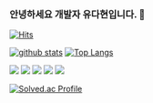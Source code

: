 ### 안녕하세요 개발자 유다현입니다. 👋
[![Hits](https://hits.seeyoufarm.com/api/count/incr/badge.svg?url=https%3A%2F%2Fgithub.com%2Fdahyeon777)](https://hits.seeyoufarm.com)

<!--
**dahyeon777/dahyeon777** is a ✨ _special_ ✨ repository because its `README.md` (this file) appears on your GitHub profile.

Here are some ideas to get you started:

- 🔭 I’m currently working on ...
- 🌱 I’m currently learning ...
- 👯 I’m looking to collaborate on ...
- 🤔 I’m looking for help with ...
- 💬 Ask me about ...
- 📫 How to reach me: ...
- 😄 Pronouns: ...
- ⚡ Fun fact: ...
-->
[![github stats](https://github-readme-stats.vercel.app/api?username=dahyeon777&show_icons=true&hide_border=true)](https://github.com/dahyeon777)
[![Top Langs](https://github-readme-stats.vercel.app/api/top-langs/?username=dahyeon777&layout=compact)](https://github.com/dahyeon777)

<a href="" target="_blank"><img src="https://img.shields.io/badge/Android-3DDC84?style=flat-square&logo=Android&logoColor=white"/></a>
<a href="" target="_blank"><img src="https://img.shields.io/badge/JAVA-007396?style=flat-square&logo=Java&logoColor=white"/></a>
<a href="" target="_blank"><img src="https://img.shields.io/badge/Kotlin-0095D5?style=flat-square&logo=Kotlin&logoColor=white"/></a>
<a href="" target="_blank"><img src="https://img.shields.io/badge/Python-3776AB?style=flat-square&logo=Python&logoColor=white"/></a>
<a href="" target="_blank"><img src="https://img.shields.io/badge/Firebase-FFCA28?style=flat-square&logo=firebase&logoColor=black"/></a>

[![Solved.ac Profile](http://mazassumnida.wtf/api/v2/generate_badge?boj=eufh6498&c&h)](https://solved.ac/eufh6498/)


